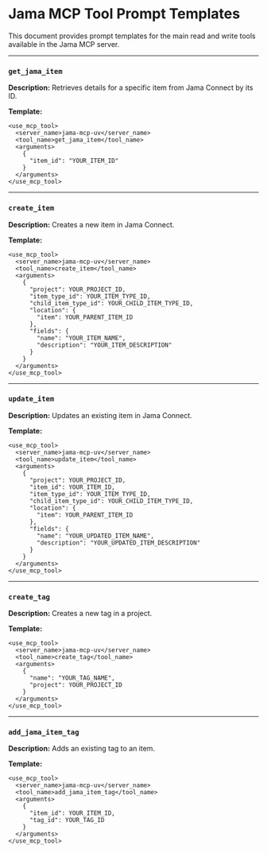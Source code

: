 # Jama MCP Tool Prompt Templates

This document provides prompt templates for the main read and write tools available in the Jama MCP server.

---

### `get_jama_item`

**Description:** Retrieves details for a specific item from Jama Connect by its ID.

**Template:**
```
<use_mcp_tool>
  <server_name>jama-mcp-uv</server_name>
  <tool_name>get_jama_item</tool_name>
  <arguments>
    {
      "item_id": "YOUR_ITEM_ID"
    }
  </arguments>
</use_mcp_tool>
```

---

### `create_item`

**Description:** Creates a new item in Jama Connect.

**Template:**
```
<use_mcp_tool>
  <server_name>jama-mcp-uv</server_name>
  <tool_name>create_item</tool_name>
  <arguments>
    {
      "project": YOUR_PROJECT_ID,
      "item_type_id": YOUR_ITEM_TYPE_ID,
      "child_item_type_id": YOUR_CHILD_ITEM_TYPE_ID,
      "location": {
        "item": YOUR_PARENT_ITEM_ID
      },
      "fields": {
        "name": "YOUR_ITEM_NAME",
        "description": "YOUR_ITEM_DESCRIPTION"
      }
    }
  </arguments>
</use_mcp_tool>
```

---

### `update_item`

**Description:** Updates an existing item in Jama Connect.

**Template:**
```
<use_mcp_tool>
  <server_name>jama-mcp-uv</server_name>
  <tool_name>update_item</tool_name>
  <arguments>
    {
      "project": YOUR_PROJECT_ID,
      "item_id": YOUR_ITEM_ID,
      "item_type_id": YOUR_ITEM_TYPE_ID,
      "child_item_type_id": YOUR_CHILD_ITEM_TYPE_ID,
      "location": {
        "item": YOUR_PARENT_ITEM_ID
      },
      "fields": {
        "name": "YOUR_UPDATED_ITEM_NAME",
        "description": "YOUR_UPDATED_ITEM_DESCRIPTION"
      }
    }
  </arguments>
</use_mcp_tool>
```

---

### `create_tag`

**Description:** Creates a new tag in a project.

**Template:**
```
<use_mcp_tool>
  <server_name>jama-mcp-uv</server_name>
  <tool_name>create_tag</tool_name>
  <arguments>
    {
      "name": "YOUR_TAG_NAME",
      "project": YOUR_PROJECT_ID
    }
  </arguments>
</use_mcp_tool>
```

---

### `add_jama_item_tag`

**Description:** Adds an existing tag to an item.

**Template:**
```
<use_mcp_tool>
  <server_name>jama-mcp-uv</server_name>
  <tool_name>add_jama_item_tag</tool_name>
  <arguments>
    {
      "item_id": YOUR_ITEM_ID,
      "tag_id": YOUR_TAG_ID
    }
  </arguments>
</use_mcp_tool>